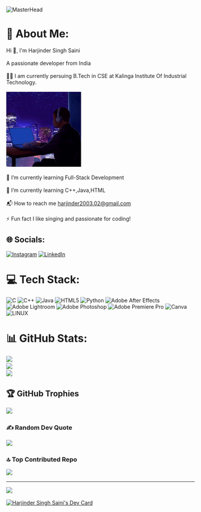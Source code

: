 ###
![MasterHead](https://user-images.githubusercontent.com/66934377/223913733-deb1d974-787d-43c4-b60d-eff538aa161e.gif)
# 💫 About Me:

Hi 👋, I'm Harjinder Singh Saini<br><br>A passionate developer from India<br><br>
👨‍💻 I am currently persuing B.Tech in CSE at Kalinga Institute Of Industrial Technology.<br><br>
<img name="slide" src="home1.gif" width="200" height="200" />
<br><br>🔭 I’m currently learning Full-Stack Development<br><br>🌱 I’m currently learning C++,Java,HTML<br><br>📬 How to reach me harjinder2003.02@gmail.com<br><br>⚡ Fun fact I like singing and passionate for coding!


## 🌐 Socials:
[![Instagram](https://img.shields.io/badge/Instagram-%23E4405F.svg?logo=Instagram&logoColor=white)](https://instagram.com/harjinder___ss) [![LinkedIn](https://img.shields.io/badge/LinkedIn-%230077B5.svg?logo=linkedin&logoColor=white)](https://linkedin.com/in/https://www.linkedin.com/in/harjinder-singh-saini) 

# 💻 Tech Stack:
![C](https://img.shields.io/badge/c-%2300599C.svg?style=for-the-badge&logo=c&logoColor=white) ![C++](https://img.shields.io/badge/c++-%2300599C.svg?style=for-the-badge&logo=c%2B%2B&logoColor=white) ![Java](https://img.shields.io/badge/java-%23ED8B00.svg?style=for-the-badge&logo=java&logoColor=white) ![HTML5](https://img.shields.io/badge/html5-%23E34F26.svg?style=for-the-badge&logo=html5&logoColor=white) ![Python](https://img.shields.io/badge/python-3670A0?style=for-the-badge&logo=python&logoColor=ffdd54) ![Adobe After Effects](https://img.shields.io/badge/Adobe%20After%20Effects-9999FF.svg?style=for-the-badge&logo=Adobe%20After%20Effects&logoColor=white) ![Adobe Lightroom](https://img.shields.io/badge/Adobe%20Lightroom-31A8FF.svg?style=for-the-badge&logo=Adobe%20Lightroom&logoColor=white) ![Adobe Photoshop](https://img.shields.io/badge/adobephotoshop-%2331A8FF.svg?style=for-the-badge&logo=adobephotoshop&logoColor=white) ![Adobe Premiere Pro](https://img.shields.io/badge/Adobe%20Premiere%20Pro-9999FF.svg?style=for-the-badge&logo=Adobe%20Premiere%20Pro&logoColor=white) ![Canva](https://img.shields.io/badge/Canva-%2300C4CC.svg?style=for-the-badge&logo=Canva&logoColor=white) ![LINUX](https://img.shields.io/badge/Linux-FCC624?style=for-the-badge&logo=linux&logoColor=black)
# 📊 GitHub Stats:
![](https://github-readme-stats.vercel.app/api?username=harryat20&theme=react&hide_border=false&include_all_commits=true&count_private=true)<br/>
![](https://github-readme-streak-stats.herokuapp.com/?user=harryat20&theme=react&hide_border=false)<br/>
![](https://github-readme-stats.vercel.app/api/top-langs/?username=harryat20&theme=react&hide_border=false&include_all_commits=true&count_private=true&layout=compact)

## 🏆 GitHub Trophies
![](https://github-profile-trophy.vercel.app/?username=harryat20&theme=discord&no-frame=true&no-bg=false&margin-w=4)

### ✍️ Random Dev Quote
![](https://quotes-github-readme.vercel.app/api?type=vetical&theme=radical)

### 🔝 Top Contributed Repo
![](https://github-contributor-stats.vercel.app/api?username=harryat20&limit=5&theme=oldie&combine_all_yearly_contributions=true)

---
[![](https://visitcount.itsvg.in/api?id=harryat20&icon=2&color=0)](https://visitcount.itsvg.in)

<!-- Proudly created with GPRM ( https://gprm.itsvg.in ) -->
<a href="https://app.daily.dev/harry_2003"><img src="https://api.daily.dev/devcards/3105d32f65934b6cb20ecdad1bfd4c91.png?r=4xz" width="400" alt="Harjinder Singh Saini's Dev Card"/></a>





<!--
**harryat20/harryat20** is a ✨ _special_ ✨ repository because its `README.md` (this file) appears on your GitHub profile.

Here are some ideas to get you started:

- 🔭 I’m currently working on ...
- 🌱 I’m currently learning ...
- 👯 I’m looking to collaborate on ...
- 🤔 I’m looking for help with ...
- 💬 Ask me about ...
- 📫 How to reach me: ...
- 😄 Pronouns: ...
- ⚡ Fun fact: ...
-->
